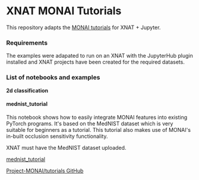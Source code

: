 # XNAT MONAI Tutorials
This repository adapts the [MONAI tutorials](https://github.com/Project-MONAI/tutorials) for XNAT + Jupyter.

### Requirements
The examples were adapated to run on an XNAT with the JupyterHub plugin installed and XNAT projects have been created for the required datasets.

### List of notebooks and examples
**2d classification**
#### mednist_tutorial
This notebook shows how to easily integrate MONAI features into existing PyTorch programs. It's based on the MedNIST dataset which is very suitable for beginners as a tutorial. This tutorial also makes use of MONAI's in-built occlusion sensitivity functionality.

XNAT must have the MedNIST dataset uploaded.

[mednist_tutorial](./2d_classification/mednist_tutorial.ipynb)

[Project-MONAI/tutorials GitHub](https://github.com/Project-MONAI/tutorials/blob/main/2d_classification/mednist_tutorial.ipynb)
